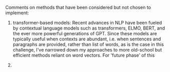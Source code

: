 






Comments on methods that have been considered but not chosen to implement:

1. transformer-based models: 
Recent advances in NLP have been fueled by contextual language models such as transformers, ELMO, BERT, and the ever more powerful generations of GPT. Since these models are typically useful when contexts are abundant, i.e. when sentences and paragraphs are provided, rather than list of words, as is the case in this challenge,  I've narrowed down my approaches to more old-school but efficient methods reliant on word vectors. For 'future phase' of this 

2. 